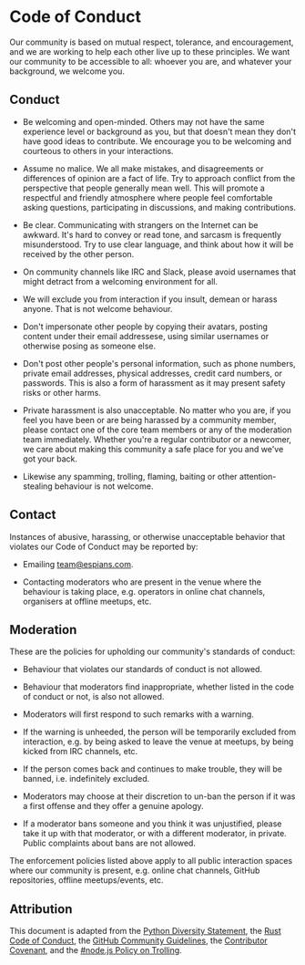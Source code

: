 # Code of Conduct

Our community is based on mutual respect, tolerance, and encouragement, and we
are working to help each other live up to these principles. We want our
community to be accessible to all: whoever you are, and whatever your
background, we welcome you.

## Conduct

* Be welcoming and open-minded. Others may not have the same experience level or
  background as you, but that doesn't mean they don't have good ideas to
  contribute. We encourage you to be welcoming and courteous to others in your
  interactions.

* Assume no malice. We all make mistakes, and disagreements or differences of
  opinion are a fact of life. Try to approach conflict from the perspective that
  people generally mean well. This will promote a respectful and friendly
  atmosphere where people feel comfortable asking questions, participating in
  discussions, and making contributions.

* Be clear. Communicating with strangers on the Internet can be awkward. It's
  hard to convey or read tone, and sarcasm is frequently misunderstood. Try to
  use clear language, and think about how it will be received by the other
  person.

* On community channels like IRC and Slack, please avoid usernames that might
  detract from a welcoming environment for all.

* We will exclude you from interaction if you insult, demean or harass anyone.
  That is not welcome behaviour.

* Don't impersonate other people by copying their avatars, posting content under
  their email addressese, using similar usernames or otherwise posing as someone
  else.

* Don't post other people's personal information, such as phone numbers, private
  email addresses, physical addresses, credit card numbers, or passwords. This
  is also a form of harassment as it may present safety risks or other harms.

* Private harassment is also unacceptable. No matter who you are, if you feel
  you have been or are being harassed by a community member, please contact one
  of the core team members or any of the moderation team immediately. Whether
  you're a regular contributor or a newcomer, we care about making this
  community a safe place for you and we've got your back.

* Likewise any spamming, trolling, flaming, baiting or other attention-stealing
  behaviour is not welcome.

## Contact

Instances of abusive, harassing, or otherwise unacceptable behavior that
violates our Code of Conduct may be reported by:

* Emailing team@espians.com.

* Contacting moderators who are present in the venue where the behaviour is
  taking place, e.g. operators in online chat channels, organisers at offline
  meetups, etc.

## Moderation

These are the policies for upholding our community's standards of conduct:

* Behaviour that violates our standards of conduct is not allowed.

* Behaviour that moderators find inappropriate, whether listed in the code of
  conduct or not, is also not allowed.

* Moderators will first respond to such remarks with a warning.

* If the warning is unheeded, the person will be temporarily excluded from
  interaction, e.g. by being asked to leave the venue at meetups, by being
  kicked from IRC channels, etc.

* If the person comes back and continues to make trouble, they will be banned,
  i.e. indefinitely excluded.

* Moderators may choose at their discretion to un-ban the person if it was a
  first offense and they offer a genuine apology.

* If a moderator bans someone and you think it was unjustified, please take it
  up with that moderator, or with a different moderator, in private. Public
  complaints about bans are not allowed.

The enforcement policies listed above apply to all public interaction spaces
where our community is present, e.g. online chat channels, GitHub repositories,
offline meetups/events, etc.

## Attribution

This document is adapted from the [Python Diversity Statement], the [Rust Code
of Conduct], the [GitHub Community Guidelines], the [Contributor Covenant], and
the [#node.js Policy on Trolling].

[contributor covenant]: https://www.contributor-covenant.org/version/1/4/code-of-conduct.html
[github community guidelines]: https://help.github.com/articles/github-community-guidelines/
[python diversity statement]: https://www.python.org/community/diversity/
[rust code of conduct]: https://www.rust-lang.org/en-US/conduct.html
[#node.js policy on trolling]: http://blog.izs.me/post/30036893703/policy-on-trolling
